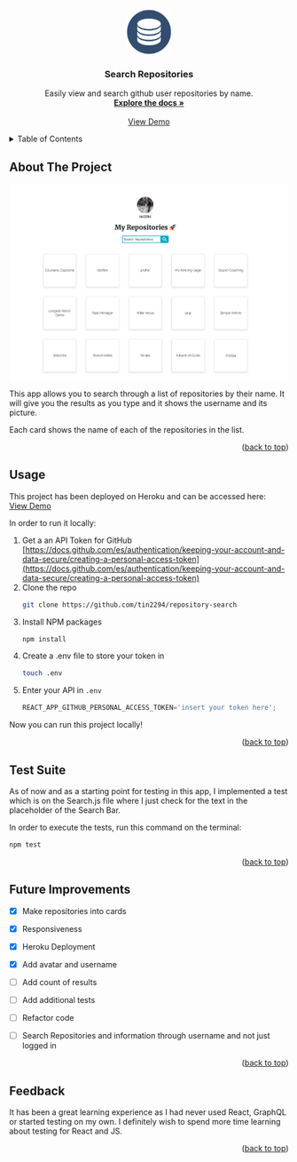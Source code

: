 <div id="top"></div>


<!-- PROJECT LOGO -->
<br />
<div align="center">
  <a href="https://repository-search-ttchz.herokuapp.com/" target="_blank">
    <img src="public/data-repository-icon-5.jpeg" alt="Logo" width="80" height="80">
  </a>

  <h3 align="center">Search Repositories</h3>

  <p align="center">
    Easily view and search github user repositories by name.
    <br />
    <a href="https://github.com/tin2294/repository-search" target="_blank"><strong>Explore the docs »</strong></a>
    <br />
    <br />
    <a href="https://repository-search-ttchz.herokuapp.com/" target="_blank">View Demo</a>
  </p>
</div>



<!-- TABLE OF CONTENTS -->
<details>
  <summary>Table of Contents</summary>
  <ol>
    <li><a href="#about-the-project">About The Project</a></li>
    <li><a href="#usage">Usage</a></li>
    <li><a href="#testing">Test Suite</a></li>
    <li><a href="#future">Future Improvements</a></li>
    <li><a href="#feedback">Feedback</a></li>
  </ol>
</details>



<!-- ABOUT THE PROJECT -->
## About The Project

<img align="center" src="public/repositories-demo.png">

This app allows you to search through a list of repositories by their name. It will give you the results as you type and it shows the username and its picture.

Each card shows the name of each of the repositories in the list.

<p align="right">(<a href="#top">back to top</a>)</p>


<!-- USAGE EXAMPLES -->
## Usage

This project has been deployed on Heroku and can be accessed here:
<br>
<a href="https://repository-search-ttchz.herokuapp.com/" target="_blank">View Demo</a>
<br>

In order to run it locally:

1. Get a an API Token for GitHub [https://docs.github.com/es/authentication/keeping-your-account-and-data-secure/creating-a-personal-access-token](https://docs.github.com/es/authentication/keeping-your-account-and-data-secure/creating-a-personal-access-token)
2. Clone the repo
   ```sh
   git clone https://github.com/tin2294/repository-search
   ```
3. Install NPM packages
   ```sh
   npm install
   ```
4. Create a .env file to store your token in
   ```sh
   touch .env
   ```
5. Enter your API in `.env`
   ```js
   REACT_APP_GITHUB_PERSONAL_ACCESS_TOKEN='insert your token here';
   ```

Now you can run this project locally!


<p align="right">(<a href="#top">back to top</a>)</p>

## Test Suite

As of now and as a starting point for testing in this app, I implemented a test which is on the Search.js file where I just check for the text in the placeholder of the Search Bar.

In order to execute the tests, run this command on the terminal:
   ```sh
   npm test
   ```

<p align="right">(<a href="#top">back to top</a>)</p>


<!-- Future Improvements -->
## Future Improvements

- [X] Make repositories into cards
- [X] Responsiveness
- [X] Heroku Deployment
- [X] Add avatar and username
- [ ] Add count of results
- [ ] Add additional tests
- [ ] Refactor code
- [ ] Search Repositories and information through username and not just logged in


<p align="right">(<a href="#top">back to top</a>)</p>


## Feedback

It has been a great learning experience as I had never used React, GraphQL or started testing on my own. I definitely wish to spend more time learning about testing for React and JS.

<p align="right">(<a href="#top">back to top</a>)</p>
